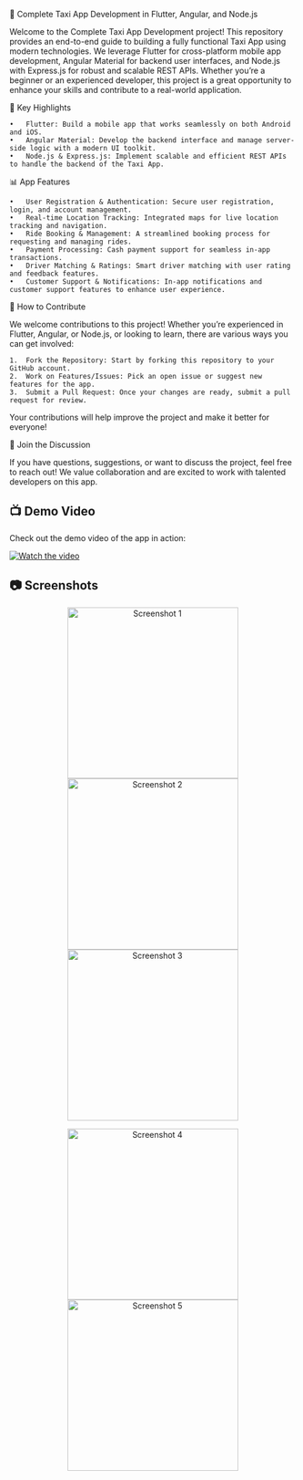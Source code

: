🚖 Complete Taxi App Development in Flutter, Angular, and Node.js

Welcome to the Complete Taxi App Development project! This repository provides an end-to-end guide to building a fully functional Taxi App using modern technologies. We leverage Flutter for cross-platform mobile app development, Angular Material for backend user interfaces, and Node.js with Express.js for robust and scalable REST APIs. Whether you’re a beginner or an experienced developer, this project is a great opportunity to enhance your skills and contribute to a real-world application.

🌟 Key Highlights

	•	Flutter: Build a mobile app that works seamlessly on both Android and iOS.
	•	Angular Material: Develop the backend interface and manage server-side logic with a modern UI toolkit.
	•	Node.js & Express.js: Implement scalable and efficient REST APIs to handle the backend of the Taxi App.

📊 App Features

	•	User Registration & Authentication: Secure user registration, login, and account management.
	•	Real-time Location Tracking: Integrated maps for live location tracking and navigation.
	•	Ride Booking & Management: A streamlined booking process for requesting and managing rides.
	•	Payment Processing: Cash payment support for seamless in-app transactions.
	•	Driver Matching & Ratings: Smart driver matching with user rating and feedback features.
	•	Customer Support & Notifications: In-app notifications and customer support features to enhance user experience.

🚀 How to Contribute

We welcome contributions to this project! Whether you’re experienced in Flutter, Angular, or Node.js, or looking to learn, there are various ways you can get involved:

	1.	Fork the Repository: Start by forking this repository to your GitHub account.
	2.	Work on Features/Issues: Pick an open issue or suggest new features for the app.
	3.	Submit a Pull Request: Once your changes are ready, submit a pull request for review.

Your contributions will help improve the project and make it better for everyone!

🙌 Join the Discussion

If you have questions, suggestions, or want to discuss the project, feel free to reach out! We value collaboration and are excited to work with talented developers on this app.

## 📺 Demo Video

Check out the demo video of the app in action:

[![Watch the video](https://img.youtube.com/vi/LkzQVjdqOOE/maxresdefault.jpg)](https://www.youtube.com/watch?v=LkzQVjdqOOE)


## 📷 Screenshots

<p align="center">
  <img src="https://github.com/Sabin03/taxi_driver/raw/main/assets/Screenshots/IMG_6941.png" alt="Screenshot 1" width="300"/>
  <img src="https://github.com/Sabin03/taxi_driver/raw/main/assets/Screenshots/IMG_6942.png" alt="Screenshot 2" width="300"/>
  <img src="https://github.com/Sabin03/taxi_driver/raw/main/assets/Screenshots/IMG_6943.png" alt="Screenshot 3" width="300"/>
</p>

<p align="center">
  <img src="https://github.com/Sabin03/taxi_driver/raw/main/assets/Screenshots/IMG_6944.png" alt="Screenshot 4" width="300"/>
  <img src="https://github.com/Sabin03/taxi_driver/raw/main/assets/Screenshots/IMG_6945.png" alt="Screenshot 5" width="300"/>
</p>
